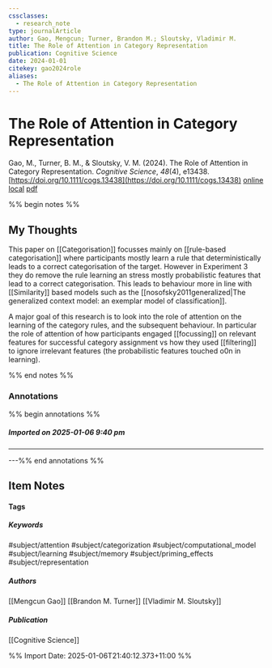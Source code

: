 ```yaml
---
cssclasses:
  - research_note
type: journalArticle
author: Gao, Mengcun; Turner, Brandon M.; Sloutsky, Vladimir M.
title: The Role of Attention in Category Representation
publication: Cognitive Science
date: 2024-01-01
citekey: gao2024role
aliases:
  - The Role of Attention in Category Representation
---
```


# The Role of Attention in Category Representation

Gao, M., Turner, B. M., & Sloutsky, V. M. (2024). The Role of Attention in Category Representation. _Cognitive Science_, _48_(4), e13438. [https://doi.org/10.1111/cogs.13438](https://doi.org/10.1111/cogs.13438)
[online](http://zotero.org/users/7162438/items/9VWUPEE3) [local](zotero://select/library/items/9VWUPEE3) [pdf](file:///home/gjc216/Zotero/storage/B6QMZ6JH/Gao%20et%20al.%20-%202024%20-%20The%20Role%20of%20Attention%20in%20Category%20Representation.pdf)
 

 
%% begin notes %%

## My Thoughts

This paper on [[Categorisation]] focusses mainly on [[rule-based categorisation]] where participants mostly learn a rule that deterministically leads to a correct categorisation of the target. However in Experiment 3 they do remove the rule learning an stress mostly probabilistic features that lead to a correct categorisation. This leads to behaviour more in line with [[Similarity]] based models such as the [[nosofsky2011generalized|The generalized context model: an exemplar model of classification]].

A major goal of this research is to look into the role of attention on the learning of the category rules, and the subsequent behaviour. In particular the role of attention of how participants engaged [[focussing]] on relevant features for successful category assignment vs how they used [[filtering]] to ignore irrelevant features (the probabilistic features touched o0n in learning).

%% end notes %%

### Annotations

%% begin annotations %%

##### Imported on 2025-01-06 9:40 pm

---

---%% end annotations %%

## Item Notes

#### Tags

##### Keywords

#subject/attention #subject/categorization #subject/computational_model #subject/learning #subject/memory #subject/priming_effects #subject/representation

##### Authors

[[Mengcun Gao]] [[Brandon M. Turner]] [[Vladimir M. Sloutsky]]

##### Publication

[[Cognitive Science]]


%% Import Date: 2025-01-06T21:40:12.373+11:00 %%
